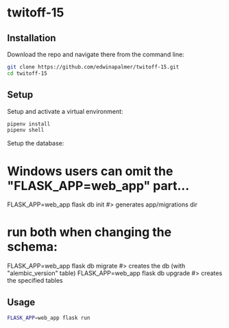 # twitoff-15

## Installation

Download the repo and navigate there from the command line:

```sh
git clone https://github.com/edwinapalmer/twitoff-15.git
cd twitoff-15
```

## Setup

Setup and activate a virtual environment:

```sh
pipenv install
pipenv shell
```

Setup the database:

# Windows users can omit the "FLASK_APP=web_app" part...

FLASK_APP=web_app flask db init #> generates app/migrations dir

# run both when changing the schema:
FLASK_APP=web_app flask db migrate #> creates the db (with "alembic_version" table)
FLASK_APP=web_app flask db upgrade #> creates the specified tables

## Usage


```sh
FLASK_APP=web_app flask run
```